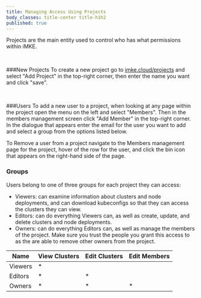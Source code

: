 ```yaml
---
title: Managing Access Using Projects
body_classes: title-center title-h1h2
published: true
---
```


Projects are the main entity used to control who has what permissions within iMKE.

<br/>

###New Projects
To create a new project go to [imke.cloud/projects](https://imke.cloud/projects) and select "Add Project" in the top-right corner, then enter the name you want and click "save".

<br/>

###Users
To add a new user to a project, when looking at any page within the project open the menu on the left and select "Members". Then in the members management screen click "Add Member" in the top-right corner. In the dialogue that appears enter the email for the user you want to add and select a group from the options listed below.

To Remove a user from a project navigate to the Members management page for the project, hover of the row for the user, and click the bin icon that appears on the right-hand side of the page.


### Groups
Users belong to one of three groups for each project they can access:

- Viewers: can examine information about clusters and node deployments, and can download kubeconfigs so that they can access the clusters they can view.
- Editors: can do everything Viewers can, as well as create, update, and delete clusters and node deployments.
- Owners: can do everything Editors can, as well as manage the members of the project. Make sure you trust the people you grant this access to as the are able to remove other owners from the project.

|Name|View Clusters|Edit Clusters|Edit Members|
|----|-------------|-------------|------------|
|Viewers|*| | |
|Editors|*|*| |
|Owners|*|*|*|